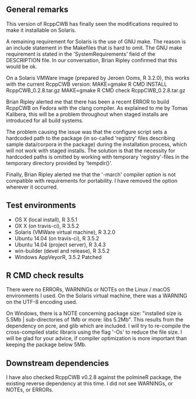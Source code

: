 ## General remarks

This version of RcppCWB has finally seen the modifications required to make it installable on Solaris.

A remaining requirement for Solaris is the use of GNU make. The reason is an include statement in the Makefiles that is hard to omit. The GNU make requirement is stated in the 'SystemRequirements' field of the DESCRIPTION file. In our conversation, Brian Ripley confirmed that this would be ok.

On a Solaris VMWare image (prepared by Jeroen Ooms, R 3.2.0), this works with the current RcppCWB version:
MAKE=gmake R CMD INSTALL RcppCWB_0.2.8.tar.gz
MAKE=gmake R CMD check RcppCWB_0.2.8.tar.gz

Brian Ripley alerted me that there has been a recent ERROR to build RcppCWB on Fedora with the clang compiler. As explained to me by Tomas Kalibera, this will be a problem throughout when staged installs are introduced for all build systems.

The problem causing the issue was that the configure script sets a hardcoded path to the package (in so-called 'registry' files describing sample data/corpora in the package) during the installation process, which will not work with staged installs. The solution is that the necessity for hardcoded paths is omitted by working with temporary 'registry'-files in the temporary directory provided by 'tempdir()'.

Finally, Brian Ripley alerted me that the '-march' compiler option is not compatible with requirements for portability. I have removed the option wherever it occurred.


## Test environments

* OS X (local install), R 3.5.1
* OX X (on travis-ci), R 3.5.2
* Solaris (VMWare virtual machine), R 3.2.0
* Ubuntu 14.04 (on travis-ci), R 3.5.2
* Ubuntu 14.04 (project server), R 3.4.3
* win-builder (devel and release), R 3.5.2
* Windows AppVeyorR, 3.5.2 Patched


## R CMD check results

There were no ERRORs, WARNINGs or NOTEs on the Linux / macOS environments I used. On the Solaris 
virtual machine, there was a WARNING on the UTF-8 encoding used.

On Windows, there is a NOTE concerning package size: "installed size is  5.5Mb | sub-directories of 1Mb or more: libs 5.2Mb". This results from the dependency on pcre, and glib which are included. I will try to re-compile the cross-compiled static libraris using the flag '-Os' to reduce the file size. I will be glad for your advice, if compiler optimization is more important than keeping the package below 5Mb.


## Downstream dependencies

I have also checked RcppCWB v0.2.8 against the polmineR package, the existing reverse dependency at this time. I did not see WARNINGs, or NOTEs, or ERRORs.
